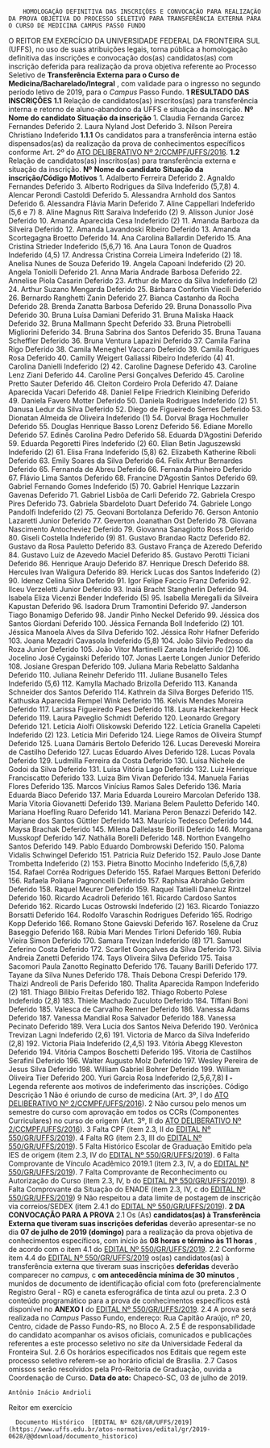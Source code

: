         HOMOLOGAÇÃO DEFINITIVA DAS INSCRIÇÕES E CONVOCAÇÃO PARA REALIZAÇÃO DA PROVA OBJETIVA DO PROCESSO SELETIVO PARA TRANSFERÊNCIA EXTERNA PARA O CURSO DE MEDICINA CAMPUS PASSO FUNDO  

 O REITOR EM EXERCÍCIO DA UNIVERSIDADE FEDERAL DA FRONTEIRA SUL (UFFS), no uso de suas atribuições legais, torna pública a homologação definitiva das inscrições e convocação dos(as) candidatos(as) com inscrição deferida para realização da prova objetiva referente ao Processo Seletivo de **Transferência Externa para o Curso de Medicina/Bacharelado/Integral** , com validade para o ingresso no segundo período letivo de 2019, para o *Campus*  Passo Fundo.  **1 RESULTADO DAS INSCRIÇÕES** **1.1**  Relação de candidatos(as) inscritos(as) para transferência interna e retorno de aluno-abandono da UFFS e situação da inscrição.     **Nº**    **Nome do candidato**   **Situação da inscrição**     1.   Claudia Fernanda Garcez Fernandes   Deferido     2.   Laura Nyland Jost   Deferido     3.   Nilson Pereira Christiano   Indeferido     **1.1.1**  Os candidatos para a transferência interna estão dispensados(as) da realização da prova de conhecimentos específicos conforme Art. 2º do [ATO DELIBERATIVO Nº 2/CCMPF/UFFS/2016](https://www.uffs.edu.br/atos-normativos/ato-deliberativo/ccmpf/2016-0002). **1.2**  Relação de candidatos(as) inscritos(as) para transferência externa e situação da inscrição.     **Nº**    **Nome do candidato**   **Situação da inscrição/Código Motivos**     1.   Adalberto Ferreira   Deferido     2.   Agnaldo Fernandes   Deferido     3.   Alberto Rodrigues da Silva   Indeferido (5,7,8)     4.   Alencar Perondi Castoldi   Deferido     5.   Alessandra Arnhold dos Santos   Deferido     6.   Alessandra Flávia Marin   Deferido     7.   Aline Cappellari   Indeferido (5,6 e 7)     8.   Aline Magnus Ritt Saraiva   Indeferido (2)     9.   Alisson Junior José   Deferido     10.   Amanda Aparecida Cesa   Indeferido (2)     11.   Amanda Barboza da Silveira   Deferido     12.   Amanda Lavandoski Ribeiro   Deferido     13.   Amanda Scortegagna Broetto   Deferido     14.   Ana Carolina Ballardin   Deferido     15.   Ana Cristina Strieder   Indeferido (5,6,7)     16.   Ana Laura Tonon de Quadros   Indeferido (4,5)     17.   Andressa Cristina Correia Limeira   Indeferido (2)     18.   Anelisa Nunes de Souza   Deferido     19.   Angela Capoani   Indeferido (2)     20.   Angela Toniolli   Deferido     21.   Anna Maria Andrade Barbosa   Deferido     22.   Annelise Piola Casarin   Deferido     23.   Arthur de Marco da Silva   Indeferido (2)     24.   Arthur Suzano Mengarda   Deferido     25.   Bárbara Confortin Viecili   Deferido     26.   Bernardo Ranghetti Zanin   Deferido     27.   Bianca Castanho da Rocha   Deferido     28.   Brenda Zanatta Barbosa   Deferido     29.   Bruna Donassollo Piva   Deferido     30.   Bruna Luísa Damiani   Deferido     31.   Bruna Maliska Haack   Deferido     32.   Bruna Mallmann Specht   Deferido     33.   Bruna Pietrobelli Migliorini   Deferido     34.   Bruna Sabrina dos Santos   Deferido     35.   Bruna Tauana Scheffler   Deferido     36.   Bruna Ventura Lapazini   Deferido     37.   Camila Farina Rigo   Deferido     38.   Camila Meneghel Vaccaro   Deferido     39.   Camila Rodrigues Rosa   Deferido     40.   Camilly Weigert Galiassi Ribeiro   Indeferido (4)     41.   Carolina Danielli   Indeferido (2)     42.   Caroline Dagnese   Deferido     43.   Caroline Lenz Ziani   Deferido     44.   Caroline Persi Gonçalves   Deferido     45.   Caroline Pretto Sauter   Deferido     46.   Cleiton Cordeiro Prola   Deferido     47.   Daiane Aparecida Vacari   Deferido     48.   Daniel Felipe Friedrich Kleinibing   Deferido     49.   Daniela Favero Motter   Deferido     50.   Daniela Rodrigues   Indeferido (2)     51.   Danusa Ledur da Silva   Deferido     52.   Diego de Figueiredo Serres   Deferido     53.   Dionatan Almeida de Oliveira   Indeferido (1)     54.   Dorval Braga Hochmuller   Deferido     55.   Douglas Henrique Basso Lorenz   Deferido     56.   Ediane Morello   Deferido     57.   Edinês Carolina Pedro   Deferido     58.   Eduarda D’Agostini   Deferido     59.   Eduarda Pegoretti Pires   Indeferido (2)     60.   Elian Betin Jaguszewski   Indeferido (2)     61.   Elisa Frana   Indeferido (5,8)     62.   Elizabeth Katherine Riboli   Deferido     63.   Emily Soares da Silva   Deferido     64.   Felix Arthur Bernardes   Deferido     65.   Fernanda de Abreu   Deferido     66.   Fernanda Pinheiro   Deferido     67.   Flávio Lima Santos   Deferido     68.   Francine D’Agostin Santos   Deferido     69.   Gabriel Fernando Gomes   Indeferido (5)     70.   Gabriel Henrique Lazzarin Gavenas   Deferido     71.   Gabriel Lisbôa de Carli   Deferido     72.   Gabriela Crespo Pires   Deferido     73.   Gabriela Sbardeloto Duart   Deferido     74.   Gabriele Longo Pandolfi   Indeferido (2)     75.   Geovani Bortolanza   Deferido     76.   Gerson Antonio Lazaretti Junior   Deferido     77.   Geverton Joanathan Ost   Deferido     78.   Giovana Nascimento Antocheviez   Deferido     79.   Giovanna Sanagiotto Ross   Deferido     80.   Giseli Costella   Indeferido (9)     81.   Gustavo Brandao Ractz   Deferido     82.   Gustavo da Rosa Pauletto   Deferido     83.   Gustavo França de Azeredo   Deferido     84.   Gustavo Luiz de Azevedo Maciel   Deferido     85.   Gustavo Perotti Ticiani   Deferido     86.   Henrique Araujo   Deferido     87.   Henrique Dresch   Deferido     88.   Hercules Ivan Waligura   Deferido     89.   Herick Lucas dos Santos   Indeferido (2)     90.   Idenez Celina Silva   Deferido     91.   Igor Felipe Faccio Franz   Deferido     92.   Ilceu Verzeletti Junior   Deferido     93.   Inaiá Bracht Stangherlin   Deferido     94.   Isabela Eliza Vicenzi Bender   Indeferido (5)     95.   Isabella Meregalli da Silveira Kapustan   Deferido     96.   Isadora Drum Tramontini   Deferido     97.   Janderson Tiago Bonamigo   Deferido     98.   Jandir Pinho Neckel   Deferido     99.   Jéssica dos Santos Giordani   Deferido     100.   Jéssica Fernanda Boll   Indeferido (2)     101.   Jéssica Manoela Alves da Silva   Deferido     102.   Jéssica Rohr Hafner   Deferido     103.   Joana Mezadri Cavasola   Indeferido (5,8)     104.   João Silvio Pedroso da Roza Junior   Deferido     105.   João Vitor Martinelli Zanata   Indeferido (2)     106.   Jocelino José Cygainski   Deferido     107.   Jonas Laerte Longen Junior   Deferido     108.   Josiane Grespan   Deferido     109.   Juliana Maria Rebelatto Saldanha   Deferido     110.   Juliana Reinehr   Deferido     111.   Juliane Busanello Teles   Indeferido (5,6)     112.   Kamylla Machado Brizolla   Deferido     113.   Kananda Schneider dos Santos   Deferido     114.   Kathrein da Silva Borges   Deferido     115.   Kathuska Aparecida Rempel Wink   Deferido     116.   Kelvis Mendes Moreira   Deferido     117.   Larissa Figueiredo Paes   Deferido     118.   Laura Hackenhaar Heck   Deferido     119.   Laura Paveglio Schmidt   Deferido     120.   Leonardo Gregory   Deferido     121.   Letícia Aiolfi Oliskowski   Deferido     122.   Letícia Granella Capeleti   Indeferido (2)     123.   Letícia Miri   Deferido     124.   Liege Ramos de Oliveira Stumpf   Deferido     125.   Luana Damáris Bertolo   Deferido     126.   Lucas Dereveski Moreira de Castilho   Deferido     127.   Lucas Eduardo Alves   Deferido     128.   Lucas Povala   Deferido     129.   Ludmilla Ferreira da Costa   Deferido     130.   Luisa Nichele de Godoi da Silva   Deferido     131.   Luísa Vitória Lago   Deferido     132.   Luiz Henrique Franciscatto   Deferido     133.   Luiza Bim Vivan   Deferido     134.   Manuela Farias Flores   Deferido     135.   Marcos Vinícius Ramos Sales   Deferido     136.   Maria Eduarda Biaco   Deferido     137.   Maria Eduarda Loureiro Marcolan   Deferido     138.   Maria Vitoria Giovanetti   Deferido     139.   Mariana Belem Pauletto   Deferido     140.   Mariana Hoefling Ruaro   Deferido     141.   Mariana Peron Benazzi   Deferido     142.   Mariane dos Santos Güttler   Deferido     143.   Maurício Tedesco   Deferido     144.   Maysa Brachak   Deferido     145.   Milena Dallelaste Borilli   Deferido     146.   Morgana Musskopf   Deferido     147.   Nathália Borelli   Deferido     148.   Northon Evangelho Santos   Deferido     149.   Pablo Eduardo Dombrowski   Deferido     150.   Paloma Vidalis Schwingel   Deferido     151.   Patricia Ruiz   Deferido     152.   Paulo Jose Dante Trombetta   Indeferido (2)     153.   Pietra Binotto Mocinho   Indeferido (5,6,7,8)     154.   Rafael Corrêa Rodrigues   Deferido     155.   Rafael Marques Bettoni   Deferido     156.   Rafaela Poliana Pagnoncelli   Deferido     157.   Raphisa Abrahão Gebrim   Deferido     158.   Raquel Meurer   Deferido     159.   Raquel Tatielli Daneluz Rintzel   Deferido     160.   Ricardo Acadroli   Deferido     161.   Ricardo Cardoso Santos   Deferido     162.   Ricardo Lucas Ostrowski   Indeferido (2)     163.   Ricardo Toniazzo Borsatti   Deferido     164.   Rodolfo Varaschin Rodrigues   Deferido     165.   Rodrigo Kopp   Deferido     166.   Romano Stone Gaievski   Deferido     167.   Roselene da Cruz Baseggio   Deferido     168.   Rúbia Mari Mendes Tirloni   Deferido     169.   Rubia Vieira Simon   Deferido     170.   Samara Trevizan   Indeferido (8)     171.   Samuel Zeferino Costa   Deferido     172.   Scarllet Gonçalves da Silva   Deferido     173.   Silvia Andreia Zanetti   Deferido     174.   Tays Oliveira Silva   Deferido     175.   Taisa Sacomori Paula Zanotto Reginatto   Deferido     176.   Tauany Barilli   Deferido     177.   Tayane da Silva Nunes   Deferido     178.   Thaís Debona Crespi   Deferido     179.   Thaizi Andreoli de Paris   Deferido     180.   Thalita Aparecida Rampon   Indeferido (2)     181.   Thiago Bilibio Freitas   Deferido     182.   Thiago Roberto Polese   Indeferido (2,8)     183.   Thiele Machado Zuculoto   Deferido     184.   Tíffani Boni   Deferido     185.   Valesca de Carvalho Renner   Deferido     186.   Vanessa Adams   Deferido     187.   Vanessa Mandial Rosa Salvador   Deferido     188.   Vanessa Pecinato   Deferido     189.   Vera Lucia dos Santos Neiva   Deferido     190.   Verônica Trevizan Lagni   Indeferido (2,6)     191.   Victoria de Marco da Silva   Indeferido (2,8)     192.   Victoria Piaia   Indeferido (2,4,5)     193.   Vitória Abegg Kleveston   Deferido     194.   Vitória Campos Boschetti   Deferido     195.   Vitoria de Castilhos Serafini   Deferido     196.   Walter Augusto Molz   Deferido     197.   Wesley Pereira de Jesus Silva   Deferido     198.   William Gabriel Bohrer   Deferido     199.   William Oliveira Tier   Deferido     200.   Yuri Garcia Rosa   Indeferido (2,5,6,7,8)     **I -**  Legenda referente aos motivos de indeferimento das inscrições.     Código   Descrição     1   Não é oriundo de curso de medicina (Art. 3º, I do [ATO DELIBERATIVO Nº 2/CCMPF/UFFS/2016](https://www.uffs.edu.br/atos-normativos/ato-deliberativo/ccmpf/2016-0002)).     2   Não cursou pelo menos um semestre do curso com aprovação em todos os CCRs (Componentes Curriculares) no curso de origem (Art. 3º, II do [ATO DELIBERATIVO Nº 2/CCMPF/UFFS/2016](https://www.uffs.edu.br/atos-normativos/ato-deliberativo/ccmpf/2016-0002)).     3   Falta CPF (item 2.3, II do [EDITAL Nº 550/GR/UFFS/2019](https://www.uffs.edu.br/atos-normativos/edital/gr/2019-0550)).     4   Falta RG (item 2.3, III do [EDITAL Nº 550/GR/UFFS/2019](https://www.uffs.edu.br/atos-normativos/edital/gr/2019-0550)).     5   Falta Histórico Escolar de Graduação Emitido pela IES de origem (item 2.3, IV do [EDITAL Nº 550/GR/UFFS/2019](https://www.uffs.edu.br/atos-normativos/edital/gr/2019-0550)).     6   Falta Comprovante de Vínculo Acadêmico 2019.1 (item 2.3, IV, a do [EDITAL Nº 550/GR/UFFS/2019](https://www.uffs.edu.br/atos-normativos/edital/gr/2019-0550)).     7   Falta Comprovante de Reconhecimento ou Autorização do Curso (item 2.3, IV, b do [EDITAL Nº 550/GR/UFFS/2019](https://www.uffs.edu.br/atos-normativos/edital/gr/2019-0550)).     8   Falta Comprovante da Situação do ENADE (item 2.3, IV, c do [EDITAL Nº 550/GR/UFFS/2019](https://www.uffs.edu.br/atos-normativos/edital/gr/2019-0550))     9   Não respeitou a data limite de postagem de inscrição via correios/SEDEX (item 2.4.1 do [EDITAL Nº 550/GR/UFFS/2019](https://www.uffs.edu.br/atos-normativos/edital/gr/2019-0550)).      **2 DA CONVOCAÇÃO PARA A PROVA** 2.1 Os (As)  **candidatos(as) à Transferência Externa que tiveram suas inscrições deferidas** deverão apresentar-se no dia  **07 de julho de 2019 (domingo)** para a realização da prova objetiva de conhecimentos específicos, com início às  **08 horas e término às 11 horas** , de acordo com o item 4.1 do [EDITAL Nº 550/GR/UFFS/2019](https://www.uffs.edu.br/atos-normativos/edital/gr/2019-0550). 2.2 Conforme item 4.4 do [EDITAL Nº 550/GR/UFFS/2019](https://www.uffs.edu.br/atos-normativos/edital/gr/2019-0550) os(as) candidatos(as) à transferência externa que tiveram suas inscrições **deferidas** deverão comparecer no *campus,* c **om antecedência mínima de 30 minutos** , munidos de documento de identificação oficial com foto (preferencialmente Registro Geral - RG) e caneta esferográfica de tinta azul ou preta. 2.3 O conteúdo programático para a prova de conhecimentos específicos está disponível no **ANEXO I**  do [EDITAL Nº 550/GR/UFFS/2019](https://www.uffs.edu.br/atos-normativos/edital/gr/2019-0550). 2.4 A prova será realizada no *Campus*  Passo Fundo, endereço: Rua Capitão Araújo, nº 20, Centro, cidade de Passo Fundo-RS, no Bloco A. 2.5 É de responsabilidade do candidato acompanhar os avisos oficiais, comunicados e publicações referentes a este processo seletivo no *site* da Universidade Federal da Fronteira Sul. 2.6 Os horários especificados nos Editais que regem este processo seletivo referem-se ao horário oficial de Brasília. 2.7 Casos omissos serão resolvidos pela Pró-Reitoria de Graduação, ouvida a Coordenação de Curso.        **Data do ato:** Chapecó-SC, 03 de julho de 2019.   
 

    Antônio Inácio Andrioli   
 Reitor em exercício 

      Documento Histórico  [EDITAL Nº 628/GR/UFFS/2019](https://www.uffs.edu.br/atos-normativos/edital/gr/2019-0628/@@download/documento_historico)     
      